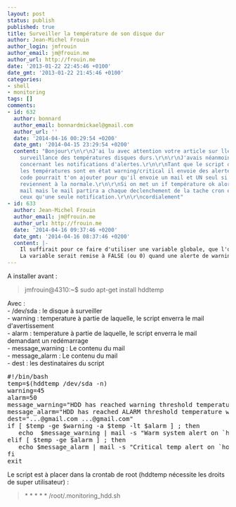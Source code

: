 ```yaml
---
layout: post
status: publish
published: true
title: Surveiller la température de son disque dur
author: Jean-Michel Frouin
author_login: jmfrouin
author_email: jm@frouin.me
author_url: http://frouin.me
date: '2013-01-22 22:45:46 +0100'
date_gmt: '2013-01-22 21:45:46 +0100'
categories:
- shell
- monitoring
tags: []
comments:
- id: 632
  author: bonnard
  author_email: bonnardmickael@gmail.com
  author_url: ''
  date: '2014-04-16 00:29:54 +0200'
  date_gmt: '2014-04-15 23:29:54 +0200'
  content: "Bonjour\r\n\r\nJ'ai lu avec attention votre article sur lle script de
    surveillance des températures disques durs.\r\n\r\nJ'avais néanmoins une question
    concernant les notifications d'alertes.\r\n\r\nTant que le script détecte que
    les températures sont en état warning/critical il envoie des alertes, mais quel
    code pourrait t'on ajouter pour qu'il envoie un mail et UN seul si les températures
    reviennent à la normale.\r\n\r\nSi on met un if température ok alors envoi notification
    mail mais le mail partira a chaque declenchement de la tache cron et moi je ne
    ceux qu'une seule notification.\r\n\r\ncordialement"
- id: 633
  author: Jean-Michel Frouin
  author_email: jm@frouin.me
  author_url: http://frouin.me
  date: '2014-04-16 09:37:46 +0200'
  date_gmt: '2014-04-16 08:37:46 +0200'
  content: |-
    Il suffirait pour ce faire d'utiliser une variable globale, que l'on set à TRUE (ou 1), quand le mail est parti.
    La variable serait remise à FALSE (ou 0) quand une alerte de warning/critical est levée.
---
```


<p>A installer avant : </p>
<blockquote><p>jmfrouin@4310:~$ sudo apt-get install hddtemp</p></blockquote>
<!--more-->
<p>Avec :<br />
- /dev/sda : le disque à surveiller<br />
- warning : temperature à partie de laquelle, le script enverra le mail d'avertissement<br />
- alarm : temperature à partie de laquelle, le script enverra le mail demandant un redémarrage<br />
- message_warning : Le contenu du mail<br />
- message_alarm : Le contenu du mail<br />
- dest : les destinataires du script</p>
<pre class="brush:shell">#!/bin/bash
temp=$(hddtemp /dev/sda -n)
warning=45
alarm=50
message_warning="HDD has reached warning threshold temperature whith $temp°C. Please cool down the system NOW!"
message_alarm="HDD has reached ALARM threshold temperature whith $temp°C. Please shut down the system NOW!"
dest="...@gmail.com ...@gmail.com"
if [ $temp -ge $warning -a $temp -lt $alarm ] ; then
   echo  $message_warning | mail -s "Warm system alert on `hostname`" $dest
elif [ $temp -ge $alarm ] ; then
   echo $message_alarm | mail -s "Critical temp alert on `hostname`" $dest
fi
exit</pre>
<p>Le script est à placer dans la crontab de root (hddtemp nécessite les droits de super utilisateur) :</p>
<blockquote><p>* * * * * /root/.monitoring_hdd.sh</p></blockquote>
<!-- Matomo -->
<script type="text/javascript">
  var _paq = window._paq || [];
  /* tracker methods like "setCustomDimension" should be called before "trackPageView" */
  _paq.push(['trackPageView']);
  _paq.push(['enableLinkTracking']);
  (function() {
    var u="//stats.frouin.me/";
    _paq.push(['setTrackerUrl', u+'matomo.php']);
    _paq.push(['setSiteId', '1']);
    var d=document, g=d.createElement('script'), s=d.getElementsByTagName('script')[0];
    g.type='text/javascript'; g.async=true; g.defer=true; g.src=u+'matomo.js'; s.parentNode.insertBefore(g,s);
  })();
</script>
<!-- End Matomo Code -->
